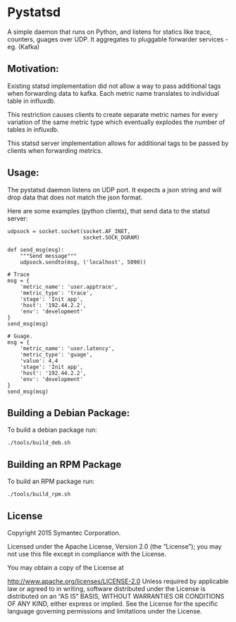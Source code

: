 # Pystatsd

A simple daemon that runs on Python, and listens for statics like trace, counters, guages over UDP.
It aggregates to pluggable forwarder services - eg. (Kafka)


## Motivation:

Existing statsd implementation did not allow a way to pass additional tags when forwarding data to kafka.
Each metric name translates to individual table in influxdb.

This restriction causes clients to create separate metric names for every variation of the same metric type
which eventually explodes the number of tables in influxdb.

This statsd server implementation allows for additional tags to be passed by clients when forwarding metrics.



## Usage:
The pystatsd daemon listens on UDP port. It expects a json string and will drop data that does not match
the json format.


Here are some examples (python clients), that send data to the statsd server:

```
udpsock = socket.socket(socket.AF_INET,
                        socket.SOCK_DGRAM)

def send_msg(msg):
    """Send message"""
    udpsock.sendto(msg, ('localhost', 5090))

# Trace
msg = {
    'metric_name': 'user.apptrace', 
    'metric_type': 'trace',
    'stage': 'Init app',
    'host': '192.44.2.2',
    'env': 'development'
}
send_msg(msg)

# Guage.
msg = {
    'metric_name': 'user.latency', 
    'metric_type': 'guage',
    'value': 4,4
    'stage': 'Init app',
    'host': '192.44.2.2',
    'env': 'development'
}
send_msg(msg)
```


## Building a Debian Package:

To build a debian package run:

```
./tools/build_deb.sh

``` 

## Building an RPM Package

To build an RPM package run:

```
./tools/build_rpm.sh

```


## License

Copyright 2015 Symantec Corporation.

Licensed under the Apache License, Version 2.0 (the “License”); you may not use this file except in compliance with the License.

You may obtain a copy of the License at

http://www.apache.org/licenses/LICENSE-2.0 Unless required by applicable law or agreed to in writing, software distributed under the License is distributed on an “AS IS” BASIS, WITHOUT WARRANTIES OR CONDITIONS OF ANY KIND, either express or implied. See the License for the specific language governing permissions and limitations under the License.
